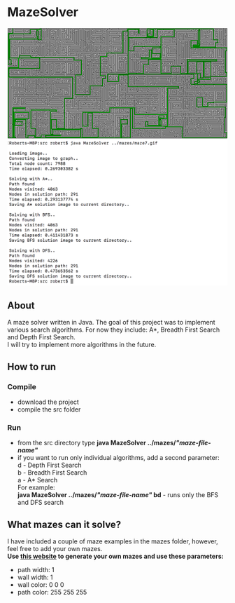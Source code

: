 # MazeSolver
![solution image](mazes/SOLUTION-maze7.gif)
![statistics image](assets/maze7-statistics-screenshot.png)


## About
A maze solver written in Java. The goal of this project was to implement various search algorithms. For now they include: A*, Breadth First Search and Depth First Search.<br>
I will try to implement more algorithms in the future.<br>

## How to run
### Compile
- download the project
- compile the src folder
### Run
- from the src directory type <b>java MazeSolver ../mazes/<i>"maze-file-name"</i></b>
- if you want to run only individual algorithms, add a second parameter:<br>
  d - Depth First Search<br>
  b - Breadth First Search<br>
  a - A* Search<br>
  For example:<br>
  <b>java MazeSolver ../mazes/<i>"maze-file-name"</i> bd</b> - runs only the BFS and DFS search

## What mazes can it solve?
I have included a couple of maze examples in the mazes folder, however, feel free to add your own mazes.<br>
<b>Use <a href="http://hereandabove.com/maze/mazeorig.form.html">this website</a> to generate your own mazes and use these parameters:</b><br>
- path width: 1
- wall width: 1
- wall color: 0 0 0
- path color: 255 255 255
